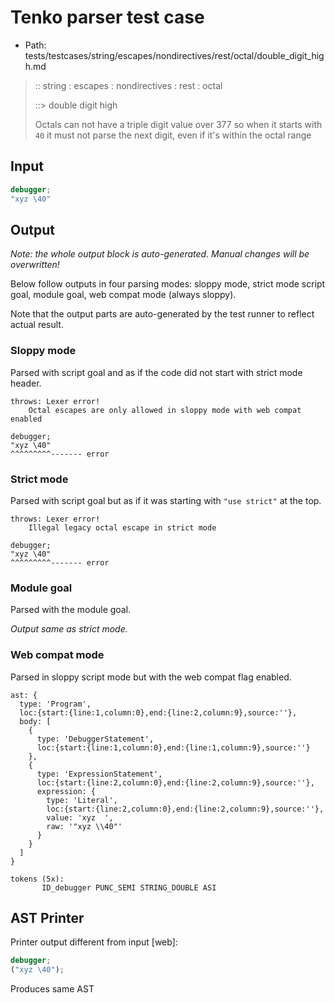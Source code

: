# Tenko parser test case

- Path: tests/testcases/string/escapes/nondirectives/rest/octal/double_digit_high.md

> :: string : escapes : nondirectives : rest : octal
>
> ::> double digit high
>
> Octals can not have a triple digit value over 377 so when it starts with `40` it must not parse the next digit, even if it's within the octal range

## Input

`````js
debugger;
"xyz \40"
`````

## Output

_Note: the whole output block is auto-generated. Manual changes will be overwritten!_

Below follow outputs in four parsing modes: sloppy mode, strict mode script goal, module goal, web compat mode (always sloppy).

Note that the output parts are auto-generated by the test runner to reflect actual result.

### Sloppy mode

Parsed with script goal and as if the code did not start with strict mode header.

`````
throws: Lexer error!
    Octal escapes are only allowed in sloppy mode with web compat enabled

debugger;
"xyz \40"
^^^^^^^^^------- error
`````

### Strict mode

Parsed with script goal but as if it was starting with `"use strict"` at the top.

`````
throws: Lexer error!
    Illegal legacy octal escape in strict mode

debugger;
"xyz \40"
^^^^^^^^^------- error
`````


### Module goal

Parsed with the module goal.

_Output same as strict mode._

### Web compat mode

Parsed in sloppy script mode but with the web compat flag enabled.

`````
ast: {
  type: 'Program',
  loc:{start:{line:1,column:0},end:{line:2,column:9},source:''},
  body: [
    {
      type: 'DebuggerStatement',
      loc:{start:{line:1,column:0},end:{line:1,column:9},source:''}
    },
    {
      type: 'ExpressionStatement',
      loc:{start:{line:2,column:0},end:{line:2,column:9},source:''},
      expression: {
        type: 'Literal',
        loc:{start:{line:2,column:0},end:{line:2,column:9},source:''},
        value: 'xyz  ',
        raw: '"xyz \\40"'
      }
    }
  ]
}

tokens (5x):
       ID_debugger PUNC_SEMI STRING_DOUBLE ASI
`````


## AST Printer

Printer output different from input [web]:

````js
debugger;
("xyz \40");
````

Produces same AST
